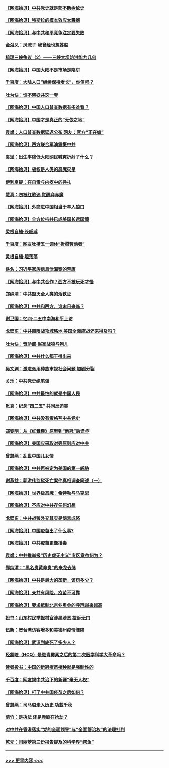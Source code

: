 #### [【网海拾贝】中共党史就是部不断树敌史](../pages/nsc993/n12932844.md?t=05090751) 
#### [【网海拾贝】特斯拉的模本效应太震撼](../pages/nsc993/n12925626.md?t=05090751) 
#### [【网海拾贝】与中共和平竞争注定要失败](../pages/nsc993/n12923326.md?t=05090751) 
#### [金浴凤：风流子‧我曾经也想姓赵](../pages/nsc993/n12920911.md?t=05090751) 
#### [梳理三峡争议（2）——三峡大坝防洪能力几何](../pages/nsc993/n12920173.md?t=05090751) 
#### [【网海拾贝】中国大陆不是市场是陷阱](../pages/nsc993/n12920143.md?t=05090751) 
#### [千百度：大陆人口“继续保持增长”，你信吗？](../pages/nsc993/n12918946.md?t=05090751) 
#### [吐为快：谁不晓妖共这一套](../pages/nsc993/n12918941.md?t=05090751) 
#### [【网海拾贝】中国人口普查数据有多难看？](../pages/nsc993/n12917822.md?t=05090751) 
#### [【网海拾贝】中国才是真正的“无依之地”](../pages/nsc993/n12915845.md?t=05090751) 
#### [袁斌：人口普查数据延迟公布 网友：官方“正在编”](../pages/nsc993/n12915748.md?t=05090751) 
#### [【网海拾贝】西方联合军演震慑中共](../pages/nsc993/n12913466.md?t=05090751) 
#### [袁斌：出生率降低大陆网民喊爽折射了什么？](../pages/nsc993/n12913365.md?t=05090751) 
#### [【网海拾贝】极权是人类的恶魔灾星](../pages/nsc993/n12910697.md?t=05090751) 
#### [伊利夏提：在自责与内疚中的挣扎](../pages/nsc993/n12910493.md?t=05090751) 
#### [慧真：勿被红歌迷 觉醒弃赤魔](../pages/nsc993/n12910485.md?t=05090751) 
#### [【网海拾贝】外商进中国相当于羊入狼口](../pages/nsc993/n12908274.md?t=05090751) 
#### [【网海拾贝】全方位抗共已成美国长远国策](../pages/nsc993/n12906878.md?t=05090751) 
#### [灵根自植‧长戚戚](../pages/nsc993/n12905585.md?t=05090751) 
#### [千百度：网友吐槽五一调休“折腾劳动者”](../pages/nsc993/n12905934.md?t=05090751) 
#### [灵根自植‧坦荡荡](../pages/nsc993/n12905562.md?t=05090751) 
#### [佚名：习近平家族信息泄漏案的荒唐](../pages/nsc993/n12904705.md?t=05090751) 
#### [【网海拾贝】与中共合作？西方不被玩死才怪](../pages/nsc993/n12903873.md?t=05090751) 
#### [郑纯清：中共毁灭全人类的活铁证](../pages/nsc993/n12903785.md?t=05090751) 
#### [【网海拾贝】中共和西方，谁末日来临？](../pages/nsc993/n12903482.md?t=05090751) 
#### [谢卫国：忆四‧二五中南海和平上访](../pages/nsc993/n12902192.md?t=05090751) 
#### [戈壁东：中共超限战攻城略地 美国全面应战还来得及吗？](../pages/nsc993/n12902297.md?t=05090751) 
#### [吐为快：贺骄郎‧赵家战狼与狗儿](../pages/nsc993/n12902280.md?t=05090751) 
#### [【网海拾贝】中共什么都干得出来](../pages/nsc993/n12897500.md?t=05090751) 
#### [吴文渊：激进派用种族审视社会问题 加剧分裂](../pages/nsc993/n12893881.md?t=05090751) 
#### [关乐：中共党史绝笔谣](../pages/nsc993/n12897270.md?t=05090751) 
#### [【网海拾贝】中共最怕的就是中国人民](../pages/nsc993/n12894705.md?t=05090751) 
#### [觅真：纪念“四二五” 共同反迫害](../pages/nsc993/n12894553.md?t=05090751) 
#### [【网海拾贝】中共没有资格写中共党史](../pages/nsc993/n12892231.md?t=05090751) 
#### [郑黎明：从《红舞鞋》原型到“新冠”后遗症](../pages/nsc993/n12890469.md?t=05090751) 
#### [【网海拾贝】美国应采取对等原则应对中共](../pages/nsc993/n12889176.md?t=05090751) 
#### [曾慧燕：乱世中国儿女情](../pages/nsc993/n12887931.md?t=05090751) 
#### [【网海拾贝】中共再被定为美国的第一威胁](../pages/nsc993/n12887580.md?t=05090751) 
#### [谢燕益：郭洪伟监狱死亡案件真相调查简述（一）](../pages/nsc993/n12885648.md?t=05090751) 
#### [【网海拾贝】世界级恶魔：希特勒与马克思](../pages/nsc993/n12884062.md?t=05090751) 
#### [【网海拾贝】不应对中共存任何幻想](../pages/nsc993/n12881460.md?t=05090751) 
#### [戈壁东：中共战狼外交其实是恼羞成怒](../pages/nsc993/n12880392.md?t=05090751) 
#### [【网海拾贝】中国疫苗出了什么事?](../pages/nsc993/n12879124.md?t=05090751) 
#### [【网海拾贝】中共疫苗更像播毒](../pages/nsc993/n12876631.md?t=05090751) 
#### [袁斌：中共推举报“历史虚无主义”专区意欲何为？](../pages/nsc993/n12876530.md?t=05090751) 
#### [郑纯清：“黑名贵黄命贵”的来龙去脉](../pages/nsc993/n12875589.md?t=05090751) 
#### [【网海拾贝】中共是最大的垄断，该罚多少？](../pages/nsc993/n12874006.md?t=05090751) 
#### [【网海拾贝】亲共有风险，疫苗不可靠](../pages/nsc993/n12872224.md?t=05090751) 
#### [【网海拾贝】要求抵制北京冬奥会的呼声越来越高](../pages/nsc993/n12868962.md?t=05090751) 
#### [投书：山东村民举报村官涉黑涉恶 投诉无门](../pages/nsc993/n12869726.md?t=05090751) 
#### [伍新：贺台湾访客增多和美德州疫情骤降](../pages/nsc993/n12865651.md?t=05090751) 
#### [【网海拾贝】武汉到底死了多少人？](../pages/nsc993/n12863707.md?t=05090751) 
#### [羟氯喹（HCQ）是继青霉素之后的第二次医学科学大革命吗？](../pages/nsc993/n12638564.md?t=05090751) 
#### [读者投书：中国的新冠疫苗接种就是强制性的](../pages/nsc993/n12859932.md?t=05090751) 
#### [千百度：网友揭中共治下的新疆“毫无人权”](../pages/nsc993/n12858385.md?t=05090751) 
#### [【网海拾贝】打了中共国疫苗之后如何？](../pages/nsc993/n12857866.md?t=05090751) 
#### [曾慧燕：司马璐走入历史 功载千秋](../pages/nsc993/n12856996.md?t=05090751) 
#### [清竹：是执法 还是赤匪在抢劫？](../pages/nsc993/n12856952.md?t=05090751) 
#### [对中共在香港落实“党的全面领导”与“全面管治权”的法理批判](../pages/nsc993/n12856929.md?t=05090751) 
#### [乾元：闫丽梦第三份报告提及的科学界“鳄鱼”](../pages/nsc993/n12855985.md?t=05090751) 

----
#### [ >>> 更早内容 <<< ](../indexes/nsc993-earlier.md)
